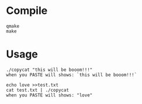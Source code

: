 # Compile
```
qmake
make
```
# Usage
```
./copycat "this will be booom!!!"
when you PASTE will shows: `this will be booom!!!`

echo love >>test.txt
cat test.txt | ./copycat
when you PASTE will shows: "love"
```

